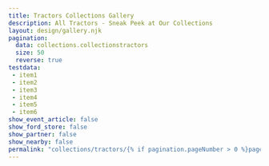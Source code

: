 ```yaml
---
title: Tractors Collections Gallery
description: All Tractors - Sneak Peek at Our Collections
layout: design/gallery.njk
pagination:
  data: collections.collectionstractors
  size: 50
  reverse: true
testdata:
 - item1
 - item2
 - item3
 - item4
 - item5
 - item6
show_event_article: false
show_ford_store: false
show_partner: false
show_nearby: false
permalink: "collections/tractors/{% if pagination.pageNumber > 0 %}page-{{ pagination.pageNumber + 1 }}/{% endif %}index.html"
---
```


